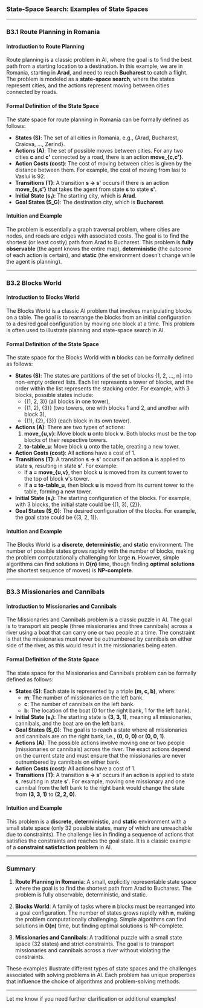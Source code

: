 ### State-Space Search: Examples of State Spaces
---

### **B3.1 Route Planning in Romania**

#### **Introduction to Route Planning**
Route planning is a classic problem in AI, where the goal is to find the best path from a starting location to a destination. In this example, we are in Romania, starting in **Arad**, and need to reach **Bucharest** to catch a flight. The problem is modeled as a **state-space search**, where the states represent cities, and the actions represent moving between cities connected by roads.

#### **Formal Definition of the State Space**
The state space for route planning in Romania can be formally defined as follows:
- **States (S)**: The set of all cities in Romania, e.g., {Arad, Bucharest, Craiova, ..., Zerind}.
- **Actions (A)**: The set of possible moves between cities. For any two cities **c** and **c'** connected by a road, there is an action **move_{c,c'}**.
- **Action Costs (cost)**: The cost of moving between cities is given by the distance between them. For example, the cost of moving from Iasi to Vaslui is 92.
- **Transitions (T)**: A transition **s → s'** occurs if there is an action **move_{s,s'}** that takes the agent from state **s** to state **s'**.
- **Initial State (s₁)**: The starting city, which is **Arad**.
- **Goal States (S_G)**: The destination city, which is **Bucharest**.

#### **Intuition and Example**
The problem is essentially a graph traversal problem, where cities are nodes, and roads are edges with associated costs. The goal is to find the shortest (or least costly) path from Arad to Bucharest. This problem is **fully observable** (the agent knows the entire map), **deterministic** (the outcome of each action is certain), and **static** (the environment doesn’t change while the agent is planning).

---

### **B3.2 Blocks World**

#### **Introduction to Blocks World**
The Blocks World is a classic AI problem that involves manipulating blocks on a table. The goal is to rearrange the blocks from an initial configuration to a desired goal configuration by moving one block at a time. This problem is often used to illustrate planning and state-space search in AI.

#### **Formal Definition of the State Space**
The state space for the Blocks World with **n** blocks can be formally defined as follows:
- **States (S)**: The states are partitions of the set of blocks {1, 2, ..., n} into non-empty ordered lists. Each list represents a tower of blocks, and the order within the list represents the stacking order. For example, with 3 blocks, possible states include:
  - {(1, 2, 3)} (all blocks in one tower),
  - {(1, 2), {3}} (two towers, one with blocks 1 and 2, and another with block 3),
  - {(1), {2}, {3}} (each block in its own tower).
- **Actions (A)**: There are two types of actions:
  1. **move_{u,v}**: Move block **u** onto block **v**. Both blocks must be the top blocks of their respective towers.
  2. **to-table_u**: Move block **u** onto the table, creating a new tower.
- **Action Costs (cost)**: All actions have a cost of 1.
- **Transitions (T)**: A transition **s → s'** occurs if an action **a** is applied to state **s**, resulting in state **s'**. For example:
  - If **a = move_{u,v}**, then block **u** is moved from its current tower to the top of block **v**'s tower.
  - If **a = to-table_u**, then block **u** is moved from its current tower to the table, forming a new tower.
- **Initial State (s₁)**: The starting configuration of the blocks. For example, with 3 blocks, the initial state could be {(1, 3), {2}}.
- **Goal States (S_G)**: The desired configuration of the blocks. For example, the goal state could be {(3, 2, 1)}.

#### **Intuition and Example**
The Blocks World is a **discrete**, **deterministic**, and **static** environment. The number of possible states grows rapidly with the number of blocks, making the problem computationally challenging for large **n**. However, simple algorithms can find solutions in **O(n)** time, though finding **optimal solutions** (the shortest sequence of moves) is **NP-complete**.

---

### **B3.3 Missionaries and Cannibals**

#### **Introduction to Missionaries and Cannibals**
The Missionaries and Cannibals problem is a classic puzzle in AI. The goal is to transport six people (three missionaries and three cannibals) across a river using a boat that can carry one or two people at a time. The constraint is that the missionaries must never be outnumbered by cannibals on either side of the river, as this would result in the missionaries being eaten.

#### **Formal Definition of the State Space**
The state space for the Missionaries and Cannibals problem can be formally defined as follows:
- **States (S)**: Each state is represented by a triple **(m, c, b)**, where:
  - **m**: The number of missionaries on the left bank.
  - **c**: The number of cannibals on the left bank.
  - **b**: The location of the boat (0 for the right bank, 1 for the left bank).
- **Initial State (s₁)**: The starting state is **(3, 3, 1)**, meaning all missionaries, cannibals, and the boat are on the left bank.
- **Goal States (S_G)**: The goal is to reach a state where all missionaries and cannibals are on the right bank, i.e., **(0, 0, 0)** or **(0, 0, 1)**.
- **Actions (A)**: The possible actions involve moving one or two people (missionaries or cannibals) across the river. The exact actions depend on the current state and must ensure that the missionaries are never outnumbered by cannibals on either bank.
- **Action Costs (cost)**: All actions have a cost of 1.
- **Transitions (T)**: A transition **s → s'** occurs if an action is applied to state **s**, resulting in state **s'**. For example, moving one missionary and one cannibal from the left bank to the right bank would change the state from **(3, 3, 1)** to **(2, 2, 0)**.

#### **Intuition and Example**
This problem is a **discrete**, **deterministic**, and **static** environment with a small state space (only 32 possible states, many of which are unreachable due to constraints). The challenge lies in finding a sequence of actions that satisfies the constraints and reaches the goal state. It is a classic example of a **constraint satisfaction problem** in AI.

---

### **Summary**

1. **Route Planning in Romania**: A small, explicitly representable state space where the goal is to find the shortest path from Arad to Bucharest. The problem is fully observable, deterministic, and static.

2. **Blocks World**: A family of tasks where **n** blocks must be rearranged into a goal configuration. The number of states grows rapidly with **n**, making the problem computationally challenging. Simple algorithms can find solutions in **O(n)** time, but finding optimal solutions is NP-complete.

3. **Missionaries and Cannibals**: A traditional puzzle with a small state space (32 states) and strict constraints. The goal is to transport missionaries and cannibals across a river without violating the constraints.

These examples illustrate different types of state spaces and the challenges associated with solving problems in AI. Each problem has unique properties that influence the choice of algorithms and problem-solving methods.

---

Let me know if you need further clarification or additional examples!
